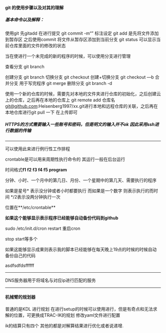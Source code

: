 #### git 的使用步骤以及对其的理解

##### 基本命令以及解释：

使用git 先gitadd 在进行提交 git commit -m“” 标注设定
git add 是先将文件添加到暂存区 之后使用commit 将文件从暂存区添加到当前分支
git status 可以显示当前仓库里面的文件的修改的状态

当在使进行一个未完成的新的程序的时候，可以使用分支进行管理

查看分支 git branch

创建分支 git branch <name>
切换分支 git checkout <name>
创建+切换分支 git checkout —b<name>
合并分支 用于写完程序 git merge<name>
删除分支 git branch -d <name>





使用一个新的仓库的时候，需要先对本地的文件夹进行仓库的初始化，之后创建云上的仓库，之后再在本地的仓库上 git remote add 仓库名 git@github.com:Heisenberg1997/xx.git进行本地和远程仓库的关联，之后再在本地仓库进行git pull 一下 在上传即可

##### HTTPS的方式需要输入一些账号和密码，但是明文的输入并不ok 因此采用ssh进行数据的传输







****



可以使用此来进行例行性工作排程

crontable是可以用来周期性执行命令的 其运行一般在后台运行	

时间格式**f1 f2 f3 f4 f5 program** 

分钟、小时、一个月中的第几日、月份、一个星期中的第几天、需要执行的程序

如果是星号* 表示没分钟或者小时都要执行 而如果是一个数字 则表示执行的而时间 */2表示没两分钟执行一次

位置在**/etc/crontable**

**如果这个能够显示表示程序已经能够自动备份代码到github**

sudo /etc/init.d/cron restart 重启cron

stop start等多个

如果这能够显示成果则表示我的脚本已经能够在每天晚上19点的时候的时候自动备份自己的代码

asdfsdfdsffffff

****

DNS服务器用于将域名与对应ip进行匹配的服务









****

#### 机械臂的规划器

普通的是KDL 进行规划 在进行setup的时候可以使用进行，但是有奇点和无法求解的位置，可更换成TRAC-IK的规划 修改yaml文件进行配置

ik的结算只有四个 其他的都是对解算结果进行优化或者说递增.